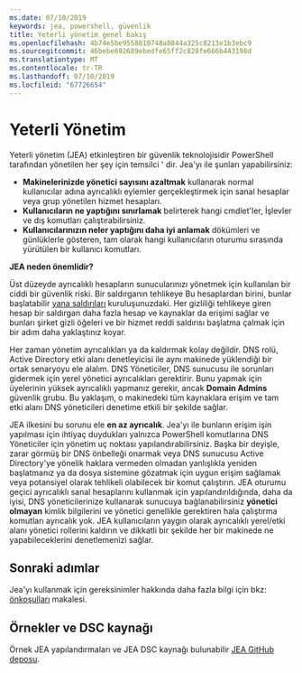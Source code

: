 ```yaml
---
ms.date: 07/10/2019
keywords: jea, powershell, güvenlik
title: Yeterli yönetim genel bakış
ms.openlocfilehash: 4b74e5be9558810748a8844a325c8213e1b3ebc9
ms.sourcegitcommit: 46bebe692689ebedfe65ff2c828fe666b443198d
ms.translationtype: MT
ms.contentlocale: tr-TR
ms.lasthandoff: 07/10/2019
ms.locfileid: "67726654"
---
```

# <a name="just-enough-administration"></a>Yeterli Yönetim

Yeterli yönetim (JEA) etkinleştiren bir güvenlik teknolojisidir PowerShell tarafından yönetilen her şey için temsilci ' dir. Jea'yı ile şunları yapabilirsiniz:

- **Makinelerinizde yönetici sayısını azaltmak** kullanarak normal kullanıcılar adına ayrıcalıklı eylemler gerçekleştirmek için sanal hesaplar veya grup yönetilen hizmet hesapları.
- **Kullanıcıların ne yaptığını sınırlamak** belirterek hangi cmdlet'ler, İşlevler ve dış komutları çalıştırabilirsiniz.
- **Kullanıcılarınızın neler yaptığını daha iyi anlamak** dökümleri ve günlüklerle gösteren, tam olarak hangi kullanıcıların oturumu sırasında yürütülen bir kullanıcı komutları.

**JEA neden önemlidir?**

Üst düzeyde ayrıcalıklı hesapların sunucularınızı yönetmek için kullanılan bir ciddi bir güvenlik riski. Bir saldırganın tehlikeye Bu hesaplardan birini, bunlar başlatabilir [yana saldırıları](https://aka.ms/pth) kuruluşunuzdaki. Her gizliliği tehlikeye giren hesap bir saldırgan daha fazla hesap ve kaynaklar da erişimi sağlar ve bunları şirket gizli öğeleri ve bir hizmet reddi saldırısı başlatma çalmak için bir adım daha yaklaştınız koyar.

Her zaman yönetim ayrıcalıkları ya da kaldırmak kolay değildir. DNS rolü, Active Directory etki alanı denetleyicisi ile aynı makinede yüklendiği bir ortak senaryoyu ele alalım. DNS Yöneticiler, DNS sunucusu ile sorunları gidermek için yerel yönetici ayrıcalıkları gerektirir. Bunu yapmak için üyelerinin yüksek ayrıcalıklı yapmanız gerekir, ancak **Domain Admins** güvenlik grubu. Bu yaklaşım, o makinedeki tüm kaynaklara erişim ve tam etki alanı DNS yöneticileri denetime etkili bir şekilde sağlar.

JEA ilkesini bu sorunu ele **en az ayrıcalık**. Jea'yı ile bunların erişim işin yapılması için ihtiyaç duydukları yalnızca PowerShell komutlarına DNS Yöneticiler için yönetim uç noktası yapılandırabilirsiniz. Başka bir deyişle, zarar görmüş bir DNS önbelleği onarmak veya DNS sunucusu Active Directory'ye yönelik haklara vermeden olmadan yanlışlıkla yeniden başlatmanız ya da dosya sistemine gözatmak için uygun erişim sağlamak veya potansiyel olarak tehlikeli olabilecek bir komut çalıştırın. JEA oturumu geçici ayrıcalıklı sanal hesaplarını kullanmak için yapılandırıldığında, daha da iyisi, DNS yöneticilerinize kullanarak sunucuya bağlanabilirsiniz **yönetici olmayan** kimlik bilgilerini ve yönetici genellikle gerektiren hala çalıştırma komutları ayrıcalık yok. JEA kullanıcıların yaygın olarak ayrıcalıklı yerel/etki alanı yönetici rollerini kaldırın ve dikkatli bir şekilde her bir makinede ne yapabileceklerini denetlemenizi sağlar.

## <a name="next-steps"></a>Sonraki adımlar

Jea'yı kullanmak için gereksinimler hakkında daha fazla bilgi için bkz: [önkoşulları](prerequisites.md) makalesi.

## <a name="samples-and-dsc-resource"></a>Örnekler ve DSC kaynağı

Örnek JEA yapılandırmaları ve JEA DSC kaynağı bulunabilir [JEA GitHub deposu](https://github.com/PowerShell/JEA).
